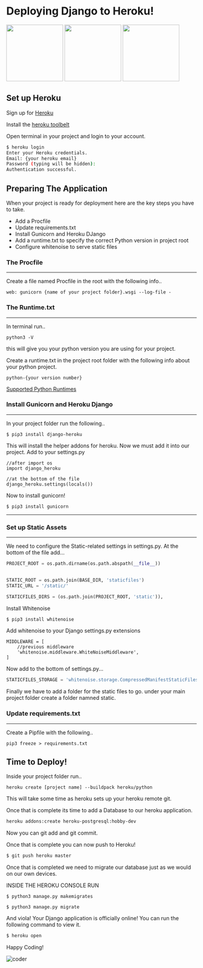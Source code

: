 # Deploying Django to Heroku!

<img src="https://i.pinimg.com/originals/3a/42/37/3a4237877cbadc9213e5007118ded912.jpg" width="150px">
<img src="https://media.tenor.com/images/18b767b668c6cf5bbb1b7d2c062c8060/tenor.gif" width="150px">
<img src="https://fiverr-res.cloudinary.com/images/t_main1,q_auto,f_auto/gigs/106095482/original/6a2a7fc989e1b0add530c7bfbbc5c22eed2cf379/do-any-python-or-django-task.png" width="150px">

## Set up Heroku

Sign up for [Heroku](https://id.heroku.com/login)

Install the [heroku toolbelt](https://devcenter.heroku.com/articles/heroku-cli)

Open terminal in your project and login to your account. 

``` bash 
$ heroku login
Enter your Heroku credentials.
Email: {your heroku email}
Password (typing will be hidden):
Authentication successful.

```

## Preparing The Application

When your project is ready for deployment here are the key steps you have to take. 

- Add a Procfile
- Update requirements.txt
- Install Gunicorn and Heroku DJango
- Add a runtime.txt to specify the correct Python version in project root
- Configure whitenoise to serve static files

### The Procfile 
___

Create a file named Procfile in the root with the following info..

```
web: gunicorn {name of your project folder}.wsgi --log-file -
```


### The Runtime.txt
___

In terminal run..

```
python3 -V
``` 
this will give you your python version you are using for your project. 

Create a runtime.txt in the project root folder with the following info about your python project.

```
python-{your version number}

```

[Supported Python Runtimes](https://devcenter.heroku.com/articles/python-support#supported-runtimes)

### Install Gunicorn and Heroku Django
___

In your project folder run the following..

```
$ pip3 install django-heroku

```
This will install the helper addons for heroku. Now we must add it into our project. 
Add to your settings.py 

```
//after import os
import django_heroku

//at the bottom of the file
django_heroku.settings(locals())
```
Now to install gunicorn! 

```
$ pip3 install gunicorn

```

___



### Set up Static Assets
___

We need to configure the Static-related settings in settings.py. At the bottom of the file add...

``` python 
PROJECT_ROOT = os.path.dirname(os.path.abspath(__file__))

    
STATIC_ROOT = os.path.join(BASE_DIR, 'staticfiles')
STATIC_URL = '/static/'

STATICFILES_DIRS = (os.path.join(PROJECT_ROOT, 'static')),


```

Install Whitenoise 

``` bash
$ pip3 install whitenoise
```

Add whitenoise to your Django settings.py extensions

```
MIDDLEWARE = [
	//previous middleware
    'whitenoise.middleware.WhiteNoiseMiddleware',
]

```

Now add to the bottom of settings.py...

``` python
STATICFILES_STORAGE = 'whitenoise.storage.CompressedManifestStaticFilesStorage'

```

Finally we have to add a folder for the static files to go. under your main project folder create a folder namned static.

### Update requirements.txt
___

Create a Pipfile with the following..

```
pip3 freeze > requirements.txt

```

## Time to Deploy! 

Inside your project folder run..

```
heroku create [project name] --buildpack heroku/python

```
This will take some time as heroku sets up your heroku remote git.

Once that is complete its time to add a Database to our heroku application.

``` bash
heroku addons:create heroku-postgresql:hobby-dev

```

Now you can git add and git commit.

Once that is complete you can now push to Heroku! 

``` bash
$ git push heroku master

```

Once that is completed we need to migrate our database just as we would on our own devices. 

INSIDE THE HEROKU CONSOLE RUN

```
$ python3 manage.py makemigrates

```

```
$ python3 manage.py migrate

```

And viola! Your Django application is officially online! You can run the following command to view it. 


``` bash
$ heroku open

```

Happy Coding! 

![coder](https://media.giphy.com/media/ZVik7pBtu9dNS/giphy.gif)
